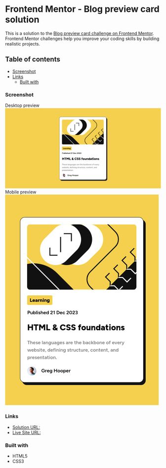 # Frontend Mentor - Blog preview card solution

This is a solution to the [Blog preview card challenge on Frontend Mentor](https://www.frontendmentor.io/challenges/blog-preview-card-ckPaj01IcS). Frontend Mentor challenges help you improve your coding skills by building realistic projects.

## Table of contents

- [Screenshot](#screenshot)
- [Links](#links)
  - [Built with](#built-with)

### Screenshot

Desktop preview
![](./screenshot-desktop.png)
Mobile preview
![](./screenshot-mobile.png)

### Links

- [Solution URL: ](https://www.frontendmentor.io/solutions/blog-preview-card-5JANc4spwT)
- [Live Site URL: ](https://blog-preview-card-ashy.vercel.app/)

### Built with

- HTML5
- CSS3
